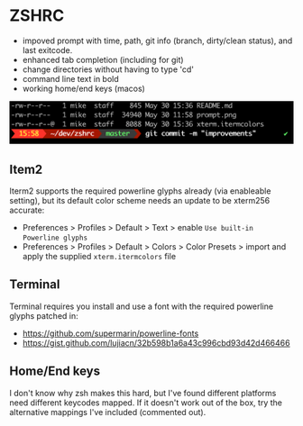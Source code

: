 # ZSHRC

* impoved prompt with time, path, git info (branch, dirty/clean status), and last exitcode.
* enhanced tab completion (including for git)
* change directories without having to type 'cd'
* command line text in bold
* working home/end keys (macos)

![prompt example](prompt.png)

## Item2

Iterm2 supports the required powerline glyphs already (via enableable setting), but its default color scheme needs an update to be xterm256 accurate: 
* Preferences > Profiles > Default > Text > enable `Use built-in Powerline glyphs`
* Preferences > Profiles > Default > Colors > Color Presets > import and apply the supplied `xterm.itermcolors` file

## Terminal

Terminal requires you install and use a font with the required powerline glyphs patched in:
* https://github.com/supermarin/powerline-fonts
* https://gist.github.com/lujiacn/32b598b1a6a43c996cbd93d42d466466

## Home/End keys

I don't know why zsh makes this hard, but I've found different platforms need different keycodes mapped. If it doesn't work out of the box, try the alternative mappings I've included (commented out).
